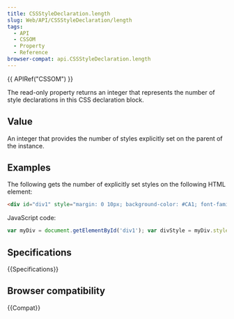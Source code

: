 ```yaml
---
title: CSSStyleDeclaration.length
slug: Web/API/CSSStyleDeclaration/length
tags:
  - API
  - CSSOM
  - Property
  - Reference
browser-compat: api.CSSStyleDeclaration.length
---
```

{{ APIRef("CSSOM") }}

The read-only property returns an integer that represents the
number of style declarations in this CSS declaration block.

## Value

An integer that provides the number of styles explicitly set on the parent of
the instance.

## Examples
The following gets the number of explicitly set styles on the following HTML element:

```html
<div id="div1" style="margin: 0 10px; background-color: #CA1; font-family: monospace"></div>
```

JavaScript code:

```js
var myDiv = document.getElementById('div1'); var divStyle = myDiv.style; var len = divStyle.length; // 6
```

## Specifications

{{Specifications}}

## Browser compatibility

{{Compat}}
